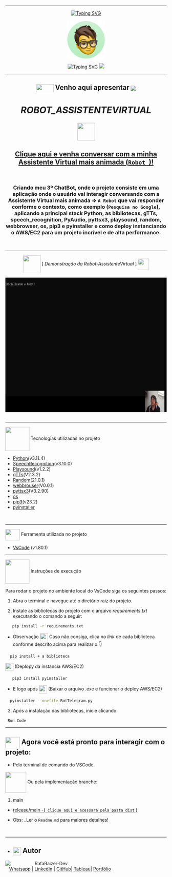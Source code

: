 ***
<div align="center">

[![Typing SVG](https://readme-typing-svg.herokuapp.com?font=Fira+Code&weight=700&size=25&pause=1000&color=6035DF&center=true&vCenter=true&width=435&lines=Olá👋+sou+Rafael+Raizer)](https://git.io/typing-svg)

<img height="120em" src="images/ImagemDevRafa.png"  align="center">

<a href="https://git.io/typing-svg" align="center"><img src="https://readme-typing-svg.herokuapp.com?font=Fira+Code&weight=700&size=24&pause=1000&color=120A2A&center=true&vCenter=true&width=435&lines=Desenvolvedor+Front+End+Júnior" alt="Typing SVG" /></a>  <img src="https://media.giphy.com/media/l1J9sBOqBIvnafnUc/giphy.gif" width="70">

***
## <img src="https://media.giphy.com/media/XwcRflO9HD0Sk6RaRM/giphy.gif" align="center" height="25" width="55">  Venho aqui apresentar  <img src="https://media.giphy.com/media/LmqitTYGsNMiWu3VWO/giphy.gif" align="center" width="55"> 

  
# **_ROBOT_ASSISTENTEVIRTUAL_**

### <img src="https://media.giphy.com/media/9TFBxN300KpCUI6sBD/giphy.gif" align="center" height="55" width="55"> 
## [Clique aqui e venha conversar com a minha Assistente Virtual mais animada (```Robot ```)!](https://github.com/RafaRz76Dev/ROBOT-ASSISTENTEVIRTUAL/raw/main/dist/main.exe)

<br>

###  Criando meu 3º ChatBot, onde o projeto consiste em uma aplicação onde o usuário vai interagir conversando com a Assistente Virtual mais animada => ``A Robot`` que vai responder conforme o contexto, como exemplo (```Pesquisa no Google```), aplicando a principal stack Python, as bibliotecas, gTTs,  speech_recognition, PyAudio, pyttsx3, playsound, random, webbrowser, os, pip3 e pyinstaller e como deploy instanciando o AWS/EC2 para um projeto incrível e de alta performance.

<br>

***
<img src= "https://media.giphy.com/media/3zSF3Gnr7cxMbi6WoP/giphy.gif" align="center" height="55" width="55"> [ _Demonstração da  Robot-AssistenteVirtual_ ]   <img src= "https://media.giphy.com/media/E5DzZsofmgxc9wjbhX/giphy.gif" align="center" height="35" width="35">

<img height="420em" src="images/readme-apresentacao.gif"  align="center">

<div align="left">

<br>

***

<img src="https://media.giphy.com/media/iT138SodaACo9LImgi/giphy.gif" align="center" height="75" width="75"> Tecnologias utilizadas no projeto

- [Python](https://www.python.org/)(v3.11.4)
- [SpeechRecognition](https://pypi.org/project/SpeechRecognition/)(v3.10.0)
- [Playsound](https://stackoverflow.com/questions/65851419/regarding-playsound-module)(v1.2.2)
- [gTTs](https://pypi.org/project/gTTS/)(V2.3.2)
- [Random](https://pypi.org/project/random2/)(21.0.1)
- [webbrouser](https://pypi.org/project/web-browser/)(V0.0.1)
- [pyttsx3](https://pypi.org/project/pyttsx3/)(V3.2.90)
- [os](https://docs.python.org/pt-br/3/library/os.html) 
- [pip3](https://pip.pypa.io/en/stable/getting-started/)(v23.2)
- [pyinstaller](https://pyinstaller.org/en/stable/)

<br>

***

<img src="https://media.giphy.com/media/SS8CV2rQdlYNLtBCiF/giphy.gif" align="center" height="35" width="45">  Ferramenta utilizada no projeto

- [VsCode](https://code.visualstudio.com/download) (v1.80.1)

***
<img src="https://media.giphy.com/media/G03qiKqY1nq9ioFiXt/giphy.gif" align="center" height="75" width="75">  Instruções de execução

Para rodar o projeto no ambiente local do VsCode siga os seguintes passos:

1. Abra o terminal e navegue até o diretório raiz do projeto.
   
2. Instale as bibliotecas do projeto com o arquivo _requirements.txt_ executando o comando a seguir:

```bash 
   pip install -r requirements.txt
```
- Observação <img src="https://media.giphy.com/media/fXQqNrqKATCNwq6zin/giphy.gif" align="center" height="25" width="25"> Caso não consiga, clica no _link_ de cada biblioteca conforme descrito acima para realizar o 👇

```
  pip install + a biblioteca
```

<img src="https://media.giphy.com/media/fXQqNrqKATCNwq6zin/giphy.gif" align="center" height="25" width="25"> (Deplopy da instancia AWS/EC2)
```bash 
   pip3 install pyinstaller
```

- E logo após
<img src="https://media.giphy.com/media/fXQqNrqKATCNwq6zin/giphy.gif" align="center" height="25" width="25"> (Baixar o arquivo .exe e funcionar o deploy AWS/EC2)
```bash 
  pyinstaller --onefile BotTelegram.py 
```

3. Após a instalação das bibliotecas, inicie clicando:

```
 Run Code
```

***

##  <img src="https://media.giphy.com/media/OMrq9FmUgObwogeL06/giphy.gif" align="center" height="35" width="45"> Agora você está pronto para interagir com o projeto:
   -  Pelo terminal de comando do VSCode.

<img src="https://media.giphy.com/media/u2pmTWUi0MXjyrMaVj/giphy.gif" align="center" height="65" width="65"> Ou pela implementação branche: 

1. main  
  - [release/main -(``` clique aqui e acessará pela pasta dist``` )](https://github.com/RafaRz76Dev/ROBOT-ASSISTENTEVIRTUAL/tree/main)

-  Obs: _Ler o ``Readme.md`` para maiores detalhes!
  
<br>

***
   - ## <img src="https://media.giphy.com/media/ImmvDZ2c9xPR8gDvHV/giphy.gif" align="center" height="25" width="25"> Autor

<p>
    <img align=left margin=10 width=80 src="https://avatars.githubusercontent.com/u/87991807?v=4"/>
    <p>&nbsp&nbsp&nbspRafaRaizer-Dev<br>
    &nbsp&nbsp&nbsp<a href="https://api.whatsapp.com/send/?phone=47999327137">Whatsapp</a>&nbsp;|&nbsp;<a href="https://www.linkedin.com/in/rafael-raizer//">LinkedIn</a>&nbsp;|&nbsp;<a href="https://github.com/RaizerTechDev">GitHub</a>|&nbsp;<a href="https://public.tableau.com/app/profile/rafael.raizer">Tableau</a>|&nbsp;<a href="https://raizertechdev-portfolio.netlify.app/">Portfólio</a>&nbsp;</p>
</p>
